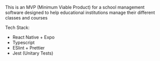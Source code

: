 This is an MVP (Minimum Viable Product) for a school management software designed to help educational institutions manage their different classes and courses

Tech Stack:

- React Native + Expo
- Typescript
- ESlint + Prettier
- Jest (Unitary Tests)
